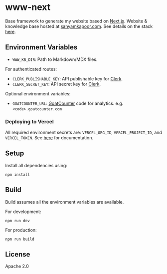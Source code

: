 # www-next

Base framework to generate my website based on [Next.js](https://nextjs.org).
Website & knowledge base hosted at [sanyamkapoor.com](https://sanyamkapoor.com).
See details on the stack [here](https://sanyamkapoor.com/kb/the-stack).

## Environment Variables

- `WWW_KB_DIR`: Path to Markdown/MDX files.

For authenticated routes:
- `CLERK_PUBLISHABLE_KEY`: API publishable key for [Clerk](https://clerk.com/).
- `CLERK_SECRET_KEY`: API secret key for [Clerk](https://clerk.com/).

Optional environment variables:
- `GOATCOUNTER_URL`: [GoatCounter](https://www.goatcounter.com) code for analytics. e.g. `<code>.goatcounter.com`

### Deploying to Vercel

All required environment secrets are: `VERCEL_ORG_ID`, `VERCEL_PROJECT_ID`, and `VERCEL_TOKEN`.
See [here](https://vercel.com/guides/how-can-i-use-github-actions-with-vercel) for documentation.

## Setup

Install all dependencies using:
```
npm install
```

## Build

Build assumes all the environment variables are available.

For development:
```shell
npm run dev
```

For production:
```
npm run build
```

## License

Apache 2.0